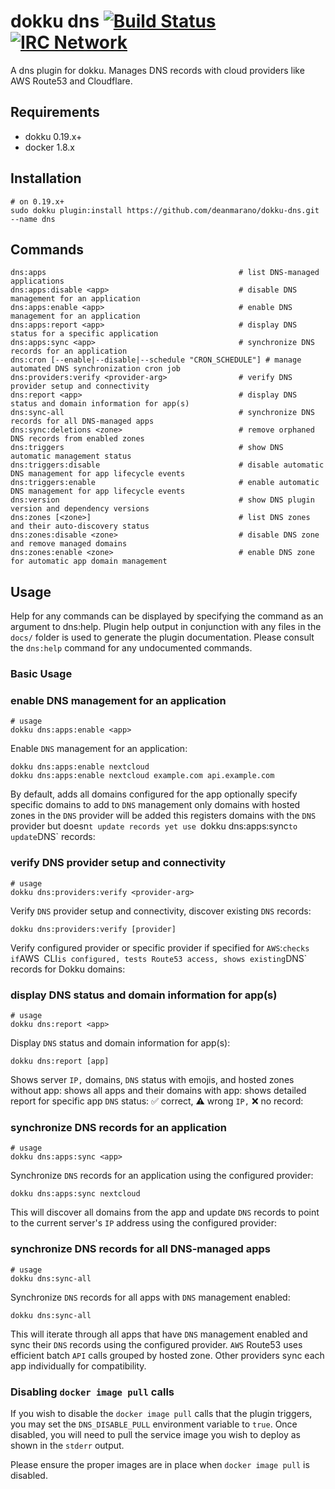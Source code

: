 # dokku dns [![Build Status](https://img.shields.io/github/actions/workflow/status/deanmarano/dokku-dns/ci.yml?branch=main&style=flat-square "Build Status")](https://github.com/deanmarano/dokku-dns/actions/workflows/ci.yml?query=branch%3Amain) [![IRC Network](https://img.shields.io/badge/irc-libera-blue.svg?style=flat-square "IRC Libera")](https://webchat.libera.chat/?channels=dokku)

A dns plugin for dokku. Manages DNS records with cloud providers like AWS Route53 and Cloudflare.

## Requirements

- dokku 0.19.x+
- docker 1.8.x

## Installation

```shell
# on 0.19.x+
sudo dokku plugin:install https://github.com/deanmarano/dokku-dns.git --name dns
```

## Commands

```
dns:apps                                           # list DNS-managed applications
dns:apps:disable <app>                             # disable DNS management for an application
dns:apps:enable <app>                              # enable DNS management for an application
dns:apps:report <app>                              # display DNS status for a specific application
dns:apps:sync <app>                                # synchronize DNS records for an application
dns:cron [--enable|--disable|--schedule "CRON_SCHEDULE"] # manage automated DNS synchronization cron job
dns:providers:verify <provider-arg>                # verify DNS provider setup and connectivity
dns:report <app>                                   # display DNS status and domain information for app(s)
dns:sync-all                                       # synchronize DNS records for all DNS-managed apps
dns:sync:deletions <zone>                          # remove orphaned DNS records from enabled zones
dns:triggers                                       # show DNS automatic management status
dns:triggers:disable                               # disable automatic DNS management for app lifecycle events
dns:triggers:enable                                # enable automatic DNS management for app lifecycle events
dns:version                                        # show DNS plugin version and dependency versions
dns:zones [<zone>]                                 # list DNS zones and their auto-discovery status
dns:zones:disable <zone>                           # disable DNS zone and remove managed domains
dns:zones:enable <zone>                            # enable DNS zone for automatic app domain management
```

## Usage

Help for any commands can be displayed by specifying the command as an argument to dns:help. Plugin help output in conjunction with any files in the `docs/` folder is used to generate the plugin documentation. Please consult the `dns:help` command for any undocumented commands.

### Basic Usage

### enable DNS management for an application

```shell
# usage
dokku dns:apps:enable <app>
```

Enable `DNS` management for an application:

```shell
dokku dns:apps:enable nextcloud
dokku dns:apps:enable nextcloud example.com api.example.com
```

By default, adds all domains configured for the app optionally specify specific domains to add to `DNS` management only domains with hosted zones in the `DNS` provider will be added this registers domains with the `DNS` provider but doesn`t update records yet use `dokku dns:apps:sync` to update `DNS` records:

### verify DNS provider setup and connectivity

```shell
# usage
dokku dns:providers:verify <provider-arg>
```

Verify `DNS` provider setup and connectivity, discover existing `DNS` records:

```shell
dokku dns:providers:verify [provider]
```

Verify configured provider or specific provider if specified for `AWS`:` checks if `AWS` `CLI` is configured, tests Route53 access, shows existing `DNS` records for Dokku domains:

### display DNS status and domain information for app(s)

```shell
# usage
dokku dns:report <app>
```

Display `DNS` status and domain information for app(s):

```shell
dokku dns:report [app]
```

Shows server `IP,` domains, `DNS` status with emojis, and hosted zones without app: shows all apps and their domains with app: shows detailed report for specific app `DNS` status: ✅ correct, ⚠️ wrong `IP,` ❌ no record:

### synchronize DNS records for an application

```shell
# usage
dokku dns:apps:sync <app>
```

Synchronize `DNS` records for an application using the configured provider:

```shell
dokku dns:apps:sync nextcloud
```

This will discover all domains from the app and update `DNS` records to point to the current server's `IP` address using the configured provider:

### synchronize DNS records for all DNS-managed apps

```shell
# usage
dokku dns:sync-all
```

Synchronize `DNS` records for all apps with `DNS` management enabled:

```shell
dokku dns:sync-all
```

This will iterate through all apps that have `DNS` management enabled and sync their `DNS` records using the configured provider. `AWS` Route53 uses efficient batch `API` calls grouped by hosted zone. Other providers sync each app individually for compatibility.

### Disabling `docker image pull` calls

If you wish to disable the `docker image pull` calls that the plugin triggers, you may set the `DNS_DISABLE_PULL` environment variable to `true`. Once disabled, you will need to pull the service image you wish to deploy as shown in the `stderr` output.

Please ensure the proper images are in place when `docker image pull` is disabled.
